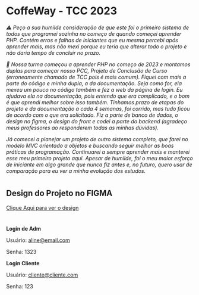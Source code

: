 # CoffeWay - TCC 2023
_⚠️ Peço a sua humilde consideração de que este foi o primeiro sistema de todos que programei sozinha no começo de quando começei aprender PHP. Contém erros e falhas de iniciantes que eu mesma percebi após aprender mais, mas não mexi porque eu teria que alterar todo o projeto e não daria tempo de concluir no prazo._

_🎲 Nossa turma começou a aprender PHP no começo de 2023 e montamos duplas para começar nosso PCC, Projeto de Conclusão de Curso (erroneamente chamado de TCC pois é mais comum). Fiquei com mais a parte do código e minha dupla, a da documentação. Seja como for, ela mexeu um pouco no código também e fez a web da página de login. Eu ajudava ela na documentação, pois entendo que era complicado, e o bom é que aprendi melhor sobre isso também. Tinhamos prazo de etapas do projeto e da documentação a cada 4 semanas, foi corrido, mas tudo ficou de acordo com o que era solicitado. Fiz a parte de banco de dados, o design no figma, o design do front e codei a parte do backend (agradeço meus professores ao responderem todas as minhas dúvidas)._

_Já comecei a planejar um projeto de outro sistema completo, que farei no modelo MVC orientado a objetos e buscando seguir melhor as boas práticas de programação. Continuarei a sempre aprender mais e manterei esse meu primeiro projeto aqui. Apesar de humilde, foi o meu maior esforço de iniciante em algo grande que nunca fiz antes e, no futuro, quero usar de comparação para eu ver a minha evolução dos estudos._

#
## Design do Projeto no FIGMA
[Clique Aqui para ver o design](https://www.figma.com/file/9sXfxadVLcq6UFduh9hZHT/Untitled?type=design&node-id=0%3A1&mode=design&t=qTzAbnWxCIF5dOcn-1)

#
**Login de Adm**

Usuário: aline@email.com

Senha: 1323

**Login Cliente**

Usuário: cliente@cliente.com

Senha: 123


